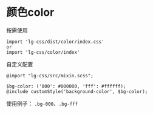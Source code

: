 # 颜色color

按需使用
```
import 'lg-css/dist/color/index.css'
or
import 'lg-css/color/index'
```

自定义配置

```自定义配置
@import "lg-css/src/mixin.scss";

$bg-color: ('000': #000000, 'fff': #ffffff);
@include customStyle('background-color', $bg-color);
```

使用例子：
`.bg-000`、`.bg-fff`

